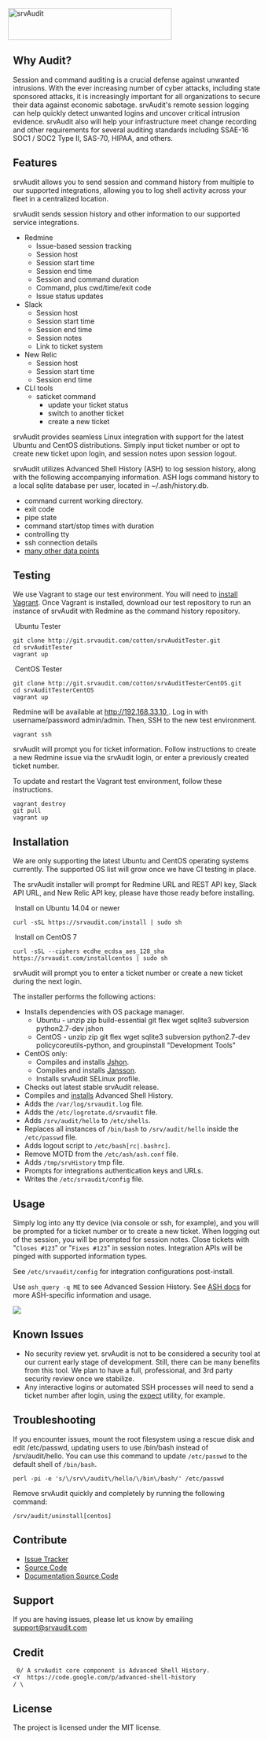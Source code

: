 <img src="https://srvaudit.com/images/srvAudit_white.png" srcset="https://srvaudit.com/images/srvAudit_white.png 1x, https://srvaudit.com/images/srvAudit_white2x.png 2x, https://srvaudit.com/images/srvAudit_white2x.png 3x, https://srvaudit.com/images/srvAudit_white2x.png 4x" height="65" width="333" style="margin-left:-10px" alt="srvAudit"/>

Why Audit?
--------

Session and command auditing is a crucial defense against unwanted intrusions.  With the ever increasing number of cyber attacks, including state sponsored attacks, it is increasingly important for all organizations to secure their data against economic sabotage.  srvAudit's remote session logging can help quickly detect unwanted logins and uncover critical intrusion evidence.  srvAudit also will help your infrastructure meet change recording and other requirements for several auditing standards including SSAE-16 SOC1 / SOC2 Type II, SAS-70, HIPAA, and others.

Features
--------

srvAudit allows you to send session and command history from multiple  to our supported integrations, allowing you to log shell activity across your fleet in a centralized location.

srvAudit sends session history and other information to our supported service integrations.

* Redmine
	* Issue-based session tracking
	* Session host
	* Session start time
	* Session end time
	* Session and command duration
	* Command, plus cwd/time/exit code
	* Issue status updates
* Slack
	* Session host
	* Session start time
	* Session end time
	* Session notes
	* Link to ticket system
* New Relic
	* Session host
	* Session start time
	* Session end time
* CLI tools
	* saticket command
		* update your ticket status
		* switch to another ticket
		* create a new ticket

srvAudit provides seamless Linux integration with support for the latest Ubuntu and CentOS distributions. Simply input ticket number or opt to create new ticket upon login, and session notes upon session logout.

srvAudit utilizes Advanced Shell History (ASH) to log session history, along with the following accompanying information. ASH logs command history to a local sqlite database per user, located in ~/.ash/history.db. 

* command current working directory.
* exit code
* pipe state
* command start/stop times with duration
* controlling tty
* ssh connection details
* [many other data points](https://code.google.com/p/advanced-shell-history/wiki/DBSchema#Schema)

Testing
------------
We use Vagrant to stage our test environment.  You will need to [install Vagrant](http://vagrantup.com/downloads.html).  Once Vagrant is installed, download our test repository to run an instance of srvAudit with Redmine as the command history repository.

<span class="glyphicon glyphicon-cloud-download" aria-hidden="true"></span> &nbsp;Ubuntu Tester

	git clone http://git.srvaudit.com/cotton/srvAuditTester.git
	cd srvAuditTester
	vagrant up
	
<span class="glyphicon glyphicon-cloud-download" aria-hidden="true"></span> &nbsp;CentOS Tester

	git clone http://git.srvaudit.com/cotton/srvAuditTesterCentOS.git
	cd srvAuditTesterCentOS
	vagrant up
	
Redmine will be available at [http://192.168.33.10 ](http://192.168.33.10).  Log in with username/password admin/admin.  Then, SSH to the new test environment.

	vagrant ssh

srvAudit will prompt you for ticket information.  Follow instructions to create a new Redmine issue via the srvAudit login, or enter a previously created ticket number.

To update and restart the Vagrant test environment, follow these instructions.

	vagrant destroy
	git pull
	vagrant up

Installation
------------

We are only supporting the latest Ubuntu and CentOS operating systems currently. The supported OS list will grow once we have CI testing in place.

The srvAudit installer will prompt for Redmine URL and REST API key, Slack API URL, and New Relic API key, please have those ready before installing.

<span class="glyphicon glyphicon-cloud-download" aria-hidden="true"></span> &nbsp;Install on Ubuntu 14.04 or newer

	curl -sSL https://srvaudit.com/install | sudo sh

<span class="glyphicon glyphicon-cloud-download" aria-hidden="true"></span> &nbsp;Install on CentOS 7

	curl -sSL --ciphers ecdhe_ecdsa_aes_128_sha https://srvaudit.com/installcentos | sudo sh

srvAudit will prompt you to enter a ticket number or create a new ticket during the next login. 

The installer performs the following actions:

* Installs dependencies with OS package manager.
	* Ubuntu - unzip zip build-essential git flex wget sqlite3 subversion python2.7-dev jshon
	* CentOS - unzip zip git flex wget sqlite3 subversion python2.7-dev policycoreutils-python, and groupinstall "Development Tools"
* CentOS only:
	* Compiles and installs [Jshon](https://github.com/keenerd/jshon).
	* Compiles and installs [Jansson](http://www.digip.org/jansson).
	* Installs srvAudit SELinux profile.
* Checks out latest stable srvAudit release.
* Compiles and [installs](https://code.google.com/p/advanced-shell-history/source/browse/trunk/Makefile "ASH install script") Advanced Shell History.
* Adds the `/var/log/srvaudit.log` file.
* Adds the `/etc/logrotate.d/srvaudit` file.
* Adds `/srv/audit/hello` to `/etc/shells`.
* Replaces all instances of `/bin/bash` to `/srv/audit/hello` inside the `/etc/passwd` file.
* Adds logout script to `/etc/bash[rc|.bashrc]`.
* Remove MOTD from the `/etc/ash/ash.conf` file.
* Adds `/tmp/srvHistory` tmp file.
* Prompts for integrations authentication keys and URLs.
* Writes the `/etc/srvaudit/config` file.

Usage
-----

Simply log into any tty device (via console or ssh, for example), and you will be prompted for a ticket number or to create a new ticket.  When logging out of the session, you will be prompted for session notes.  Close tickets with "`Closes #123`" or "`Fixes #123`" in session notes. Integration APIs will be pinged with supported information types.

See `/etc/srvaudit/config` for integration configurations post-install.

Use `ash_query -q ME` to see Advanced Session History.  See [ASH docs](https://code.google.com/p/advanced-shell-history/wiki "ASH Documentation") for more ASH-specific information and usage.

<img src="https://srvaudit.com/images/timeline.png"/>

Known Issues
------------

* No security review yet.  srvAudit is not to be considered a security tool at our current early stage of development.  Still, there can be many benefits from this tool.  We plan to have a full, professional, and 3rd party security review once we stabilize.
* Any interactive logins or automated SSH processes will need to send a ticket number after login, using the [expect](http://expect.sourceforge.net/) utility, for example.

Troubleshooting
---------------

If you encounter issues, mount the root filesystem using a rescue disk and edit /etc/passwd, updating users to use /bin/bash instead of /srv/audit/hello. You can use this command to update `/etc/passwd` to the default shell of `/bin/bash`.

	perl -pi -e 's/\/srv\/audit\/hello/\/bin\/bash/' /etc/passwd

Remove srvAudit quickly and completely by running the following command:

	/srv/audit/uninstall[centos]

Contribute
----------

* [Issue Tracker](https://github.com/srvAudit/srvAudit/issues)
* [Source Code](https://github.com/srvAudit/srvAudit)
* [Documentation Source Code](https://github.com/srvAudit/srvAuditDocs)

Support
-------

If you are having issues, please let us know by emailing support@srvaudit.com

Credit
------

	 0/ A srvAudit core component is Advanced Shell History.
	<Y  https://code.google.com/p/advanced-shell-history
	/ \

License
-------

The project is licensed under the MIT license.

